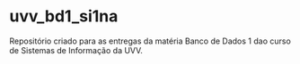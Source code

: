 # uvv_bd1_si1na
Repositório criado para as entregas da matéria Banco de Dados 1 dao curso de Sistemas de Informação da UVV.
